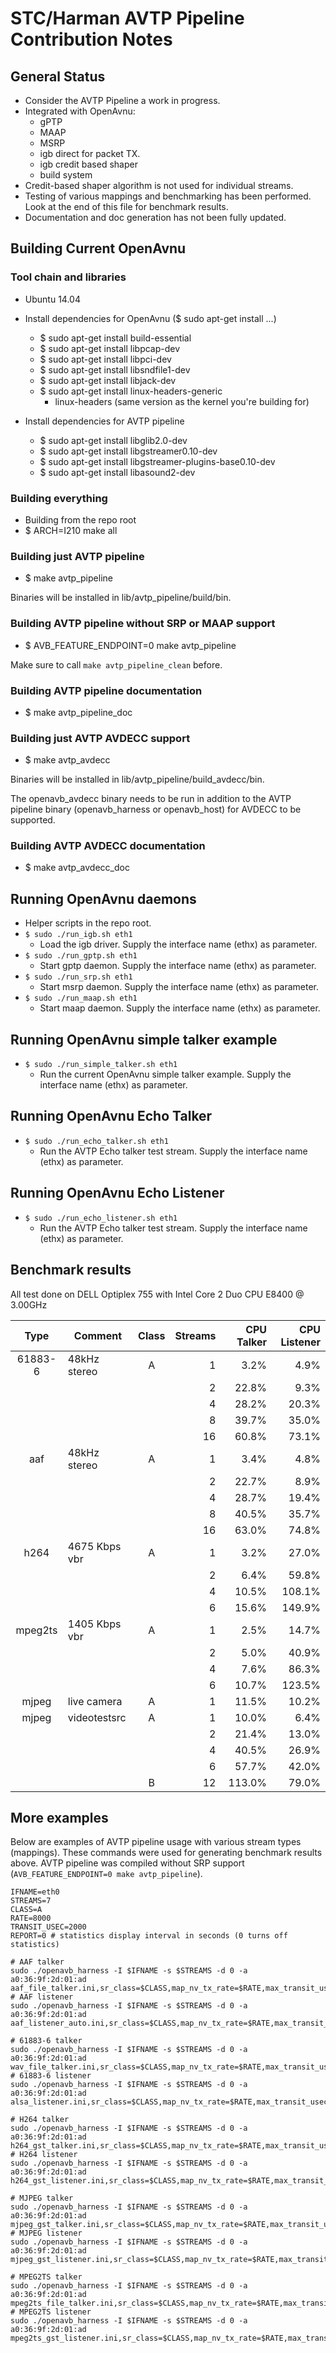 # STC/Harman AVTP Pipeline Contribution Notes

## General Status
- Consider the AVTP Pipeline a work in progress.
- Integrated with OpenAvnu:
    - gPTP
    - MAAP
    - MSRP
    - igb direct for packet TX.
    - igb credit based shaper
    - build system
- Credit-based shaper algorithm is not used for individual streams.
- Testing of various mappings and benchmarking has been performed. Look at the end of this file for benchmark results.
- Documentation and doc generation has not been fully updated.

## Building Current OpenAvnu
### Tool chain and libraries
- Ubuntu 14.04
- Install dependencies for OpenAvnu ($ sudo apt-get install ...)
    - $ sudo apt-get install build-essential
    - $ sudo apt-get install libpcap-dev
    - $ sudo apt-get install libpci-dev
    - $ sudo apt-get install libsndfile1-dev
    - $ sudo apt-get install libjack-dev
    - $ sudo apt-get install linux-headers-generic
        - linux-headers (same version as the kernel you're building for)

- Install dependencies for AVTP pipeline
    - $ sudo apt-get install libglib2.0-dev
    - $ sudo apt-get install libgstreamer0.10-dev
    - $ sudo apt-get install libgstreamer-plugins-base0.10-dev
    - $ sudo apt-get install libasound2-dev 

### Building everything
- Building from the repo root
- $ ARCH=I210 make all

### Building just AVTP pipeline
- $ make avtp_pipeline

Binaries will be installed in lib/avtp_pipeline/build/bin.

### Building AVTP pipeline without SRP or MAAP support
- $ AVB_FEATURE_ENDPOINT=0 make avtp_pipeline

Make sure to call `make avtp_pipeline_clean` before.

### Building AVTP pipeline documentation
- $ make avtp_pipeline_doc

### Building just AVTP AVDECC support
- $ make avtp_avdecc

Binaries will be installed in lib/avtp_pipeline/build_avdecc/bin.

The openavb_avdecc binary needs to be run in addition to the AVTP pipeline binary (openavb_harness or openavb_host) for AVDECC to be supported.

### Building AVTP AVDECC documentation
- $ make avtp_avdecc_doc

## Running OpenAvnu daemons
- Helper scripts in the repo root.
- `$ sudo ./run_igb.sh eth1`
    - Load the igb driver. Supply the interface name (ethx) as parameter.
- `$ sudo ./run_gptp.sh eth1`
    - Start gptp daemon. Supply the interface name (ethx) as parameter.
- `$ sudo ./run_srp.sh eth1`
    - Start msrp daemon. Supply the interface name (ethx) as parameter.
- `$ sudo ./run_maap.sh eth1`
    - Start maap daemon. Supply the interface name (ethx) as parameter.

## Running OpenAvnu simple talker example
- `$ sudo ./run_simple_talker.sh eth1`
    - Run the current OpenAvnu simple talker example.  Supply the interface name (ethx) as parameter.

## Running OpenAvnu Echo Talker
- `$ sudo ./run_echo_talker.sh eth1`
    - Run the AVTP Echo talker test stream. Supply the interface name (ethx) as parameter.

## Running OpenAvnu Echo Listener
- `$ sudo ./run_echo_listener.sh eth1`
    - Run the AVTP Echo talker test stream. Supply the interface name (ethx) as parameter.


## Benchmark results

All test done on DELL Optiplex 755 with Intel Core 2 Duo CPU E8400 @ 3.00GHz 

| Type    | Comment      | Class | Streams | CPU Talker | CPU Listener |
|:-------:| -------------|:-----:| -------:| ----------:| ------------:|
| 61883-6 | 48kHz stereo |   A   |       1 |        3.2%|          4.9%|
|         |              |       |       2 |       22.8%|          9.3%|
|         |              |       |       4 |       28.2%|         20.3%|
|         |              |       |       8 |       39.7%|         35.0%|
|         |              |       |      16 |       60.8%|         73.1%|
| aaf     | 48kHz stereo |   A   |       1 |        3.4%|          4.8%|
|         |              |       |       2 |       22.7%|          8.9%|
|         |              |       |       4 |       28.7%|         19.4%|
|         |              |       |       8 |       40.5%|         35.7%|
|         |              |       |      16 |       63.0%|         74.8%|
| h264    | 4675 Kbps vbr|   A   |       1 |        3.2%|         27.0%|
|         |              |       |       2 |        6.4%|         59.8%|
|         |              |       |       4 |       10.5%|        108.1%|
|         |              |       |       6 |       15.6%|        149.9%|
| mpeg2ts | 1405 Kbps vbr|   A   |       1 |        2.5%|         14.7%|
|         |              |       |       2 |        5.0%|         40.9%|
|         |              |       |       4 |        7.6%|         86.3%|
|         |              |       |       6 |       10.7%|        123.5%|
| mjpeg   | live camera  |   A   |       1 |       11.5%|         10.2%|
| mjpeg   | videotestsrc |   A   |       1 |       10.0%|          6.4%|
|         |              |       |       2 |       21.4%|         13.0%|
|         |              |       |       4 |       40.5%|         26.9%|
|         |              |       |       6 |       57.7%|         42.0%|
|         |              |   B   |      12 |      113.0%|         79.0%|

## More examples

Below are examples of AVTP pipeline usage with various stream types (mappings). These commands were used for generating benchmark results above. AVTP pipeline was compiled without SRP support (`AVB_FEATURE_ENDPOINT=0 make avtp_pipeline`).

	IFNAME=eth0
	STREAMS=7
	CLASS=A
	RATE=8000
	TRANSIT_USEC=2000
	REPORT=0 # statistics display interval in seconds (0 turns off statistics)

	# AAF talker
	sudo ./openavb_harness -I $IFNAME -s $STREAMS -d 0 -a a0:36:9f:2d:01:ad aaf_file_talker.ini,sr_class=$CLASS,map_nv_tx_rate=$RATE,max_transit_usec=$TRANSIT_USEC,map_nv_sparse_mode=0,intf_nv_file_name=test01.wav,report_seconds=$REPORT
	# AAF listener
	sudo ./openavb_harness -I $IFNAME -s $STREAMS -d 0 -a a0:36:9f:2d:01:ad aaf_listener_auto.ini,sr_class=$CLASS,map_nv_tx_rate=$RATE,max_transit_usec=$TRANSIT_USEC,map_nv_sparse_mode=0,intf_nv_audio_endian=big,report_seconds=$REPORT

	# 61883-6 talker
	sudo ./openavb_harness -I $IFNAME -s $STREAMS -d 0 -a a0:36:9f:2d:01:ad wav_file_talker.ini,sr_class=$CLASS,map_nv_tx_rate=$RATE,max_transit_usec=$TRANSIT_USEC,intf_nv_file_name=test01.wav,report_seconds=$REPORT
	# 61883-6 listener
	sudo ./openavb_harness -I $IFNAME -s $STREAMS -d 0 -a a0:36:9f:2d:01:ad alsa_listener.ini,sr_class=$CLASS,map_nv_tx_rate=$RATE,max_transit_usec=$TRANSIT_USEC,report_seconds=$REPORT

	# H264 talker
	sudo ./openavb_harness -I $IFNAME -s $STREAMS -d 0 -a a0:36:9f:2d:01:ad h264_gst_talker.ini,sr_class=$CLASS,map_nv_tx_rate=$RATE,max_transit_usec=$TRANSIT_USEC,report_seconds=$REPORT
	# H264 listener
	sudo ./openavb_harness -I $IFNAME -s $STREAMS -d 0 -a a0:36:9f:2d:01:ad h264_gst_listener.ini,sr_class=$CLASS,map_nv_tx_rate=$RATE,max_transit_usec=$TRANSIT_USEC,report_seconds=$REPORT

	# MJPEG talker
	sudo ./openavb_harness -I $IFNAME -s $STREAMS -d 0 -a a0:36:9f:2d:01:ad mjpeg_gst_talker.ini,sr_class=$CLASS,map_nv_tx_rate=$RATE,max_transit_usec=$TRANSIT_USEC,report_seconds=$REPORT
	# MJPEG listener
	sudo ./openavb_harness -I $IFNAME -s $STREAMS -d 0 -a a0:36:9f:2d:01:ad mjpeg_gst_listener.ini,sr_class=$CLASS,map_nv_tx_rate=$RATE,max_transit_usec=$TRANSIT_USEC,report_seconds=$REPORT

	# MPEG2TS talker
	sudo ./openavb_harness -I $IFNAME -s $STREAMS -d 0 -a a0:36:9f:2d:01:ad mpeg2ts_file_talker.ini,sr_class=$CLASS,map_nv_tx_rate=$RATE,max_transit_usec=$TRANSIT_USEC,report_seconds=$REPORT
	# MPEG2TS listener
	sudo ./openavb_harness -I $IFNAME -s $STREAMS -d 0 -a a0:36:9f:2d:01:ad mpeg2ts_gst_listener.ini,sr_class=$CLASS,map_nv_tx_rate=$RATE,max_transit_usec=$TRANSIT_USEC,report_seconds=$REPORT
